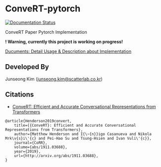 # ConveRT-pytorch

[![Documentation Status](https://readthedocs.org/projects/convert-pytorch/badge/?version=latest)](https://convert-pytorch.readthedocs.io/en/latest/?badge=latest)

ConveRT Paper Pytorch Implementation

**! Warning, currently this project is working on progress!**

[Ducuments: Detail Usage & Description about Implementation](https://convert-pytorch.readthedocs.io/en/latest/)

## Developed By

Junseong Kim (junseong.kim@scatterlab.co.kr)

## Citations

* [ConveRT: Efficient and Accurate Conversational Representations from Transformers](https://arxiv.org/abs/1911.03688)

```bibtext
@article{Henderson2019convert,
    title={{ConveRT}: Efficient and Accurate Conversational Representations from Transformers},
    author={Matthew Henderson and I{\~{n}}igo Casanueva and Nikola Mrk\v{s}i\'{c} and Pei-Hao Su and Tsung-Hsien and Ivan Vuli\'{c}},
    journal={CoRR},
    volume={abs/1911.03688},
    year={2019},
    url={http://arxiv.org/abs/1911.03688},
}
```
